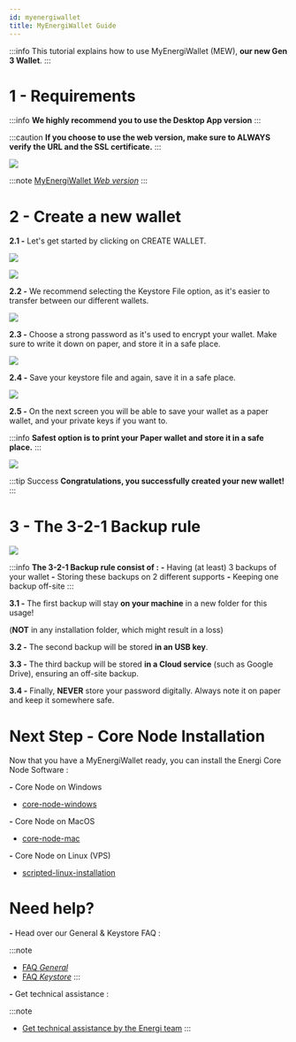 ```yaml
---
id: myenergiwallet
title: MyEnergiWallet Guide
---
```


:::info
This tutorial explains how to use MyEnergiWallet (MEW), **our new Gen 3 Wallet**.
:::

# 1 - Requirements

:::info
**We highly recommend you to use the Desktop App version**
:::

:::caution
**If you choose to use the web version, make sure to ALWAYS verify the URL and the SSL certificate.**
:::

![](../assets/images/certification.png)

:::note
[MyEnergiWallet *Web version*](https://wallet.energi.network/)
:::

# 2 - Create a new wallet

**2.1 -** Let's get started by clicking on CREATE WALLET.

![](../assets/images/create-mew.png)

![](../assets/images/generate.png)

**2.2 -** We recommend selecting the Keystore File option, as it's easier to transfer between our different wallets.

![](../assets/images/keystore.png)

**2.3 -** Choose a strong password as it's used to encrypt your wallet. Make sure to write it down on paper, and store it in a safe place.

![](../assets/images/password.png)

**2.4 -** Save your keystore file and again, save it in a safe place.

![](../assets/images/save-file.png)

**2.5 -** On the next screen you will be able to save your wallet as a paper wallet, and your private keys if you want to.

:::info
**Safest option is to print your Paper wallet and store it in a safe place.**
:::

![](../assets/images/paperwallet.png)

:::tip Success
**Congratulations, you successfully created your new wallet!**
:::

# 3 - The 3-2-1 Backup rule

![](../assets/images/whatis-pillar_321_backup.png)

:::info
**The 3-2-1 Backup rule consist of :**
**-** Having (at least) 3 backups of your wallet
**-** Storing these backups on 2 different supports
**-** Keeping one backup off-site
:::

**3.1 -** The first backup will stay **on your machine** in a new folder for this usage!

(**NOT** in any installation folder, which might result in a loss)

**3.2 -** The second backup will be stored **in an USB key**.

**3.3 -** The third backup will be stored **in a Cloud service** (such as Google Drive), ensuring an off-site backup.

**3.4 -** Finally, **NEVER** store your password digitally. Always note it on paper and keep it somewhere safe.

# Next Step - Core Node Installation

Now that you have a MyEnergiWallet ready, you can install the Energi Core Node Software :

**-** Core Node on Windows

- [core-node-windows](/docs/03-faq/index.md)

**-** Core Node on MacOS

- [core-node-mac](/docs/03-faq/index.md)

**-** Core Node on Linux (VPS)

- [scripted-linux-installation](/docs/03-faq/index.md)

# Need help?

**-** Head over our General & Keystore FAQ :

:::note
- [FAQ *General*](/docs/03-faq/index.md)
- [FAQ *Keystore*](/docs/03-faq/index.md)
:::

**-** Get technical assistance :

:::note
- [Get technical assistance by the Energi team](/docs/03-faq/index.md)
:::
